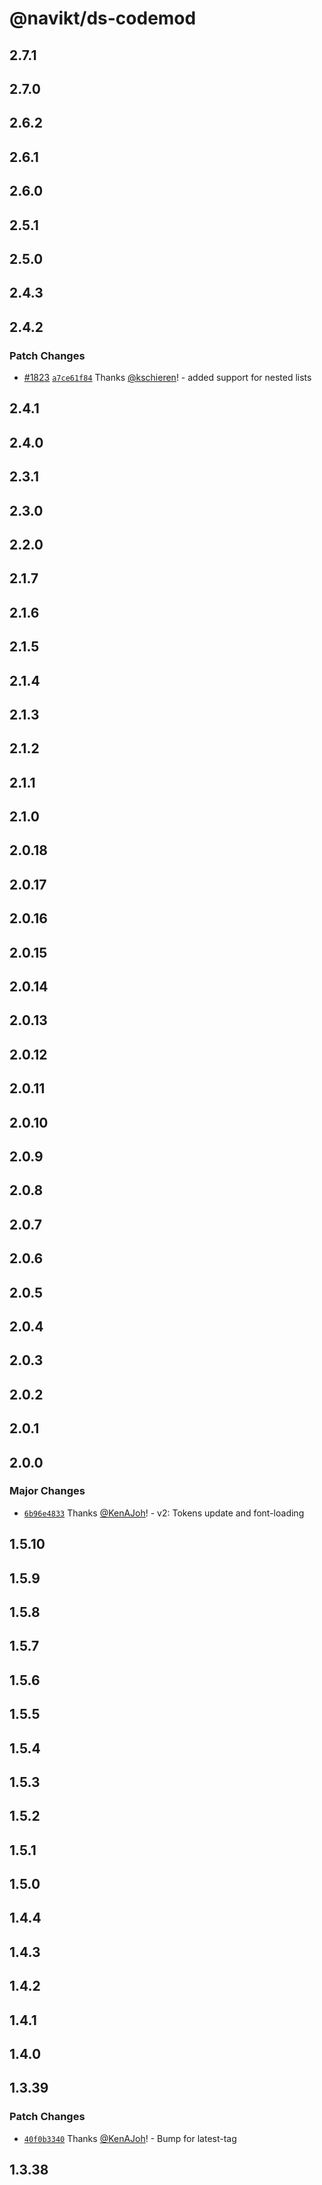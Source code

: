 # @navikt/ds-codemod

## 2.7.1

## 2.7.0

## 2.6.2

## 2.6.1

## 2.6.0

## 2.5.1

## 2.5.0

## 2.4.3

## 2.4.2

### Patch Changes

- [#1823](https://github.com/navikt/aksel/pull/1823) [`a7ce61f84`](https://github.com/navikt/aksel/commit/a7ce61f840e5bfaafc4f70e550167fe0095555b8) Thanks [@kschieren](https://github.com/kschieren)! - added support for nested lists

## 2.4.1

## 2.4.0

## 2.3.1

## 2.3.0

## 2.2.0

## 2.1.7

## 2.1.6

## 2.1.5

## 2.1.4

## 2.1.3

## 2.1.2

## 2.1.1

## 2.1.0

## 2.0.18

## 2.0.17

## 2.0.16

## 2.0.15

## 2.0.14

## 2.0.13

## 2.0.12

## 2.0.11

## 2.0.10

## 2.0.9

## 2.0.8

## 2.0.7

## 2.0.6

## 2.0.5

## 2.0.4

## 2.0.3

## 2.0.2

## 2.0.1

## 2.0.0

### Major Changes

- [`6b96e4833`](https://github.com/navikt/aksel/commit/6b96e48330c2e013a1acee85cefccd9ccc1aece4) Thanks [@KenAJoh](https://github.com/KenAJoh)! - v2: Tokens update and font-loading

## 1.5.10

## 1.5.9

## 1.5.8

## 1.5.7

## 1.5.6

## 1.5.5

## 1.5.4

## 1.5.3

## 1.5.2

## 1.5.1

## 1.5.0

## 1.4.4

## 1.4.3

## 1.4.2

## 1.4.1

## 1.4.0

## 1.3.39

### Patch Changes

- [`40f0b3340`](https://github.com/navikt/aksel/commit/40f0b3340d01bf85fecc04f2f3a8e8b2acf996f1) Thanks [@KenAJoh](https://github.com/KenAJoh)! - Bump for latest-tag

## 1.3.38
